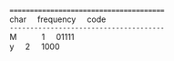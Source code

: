 
`======================================`  
char &nbsp;&nbsp;&nbsp; frequency &nbsp;&nbsp;&nbsp; code  
`--------------------------------------`  
M `     ` 1 &nbsp;&nbsp;&nbsp; 01111  
y &nbsp;&nbsp;&nbsp; 2 &nbsp;&nbsp;&nbsp; 1000  
